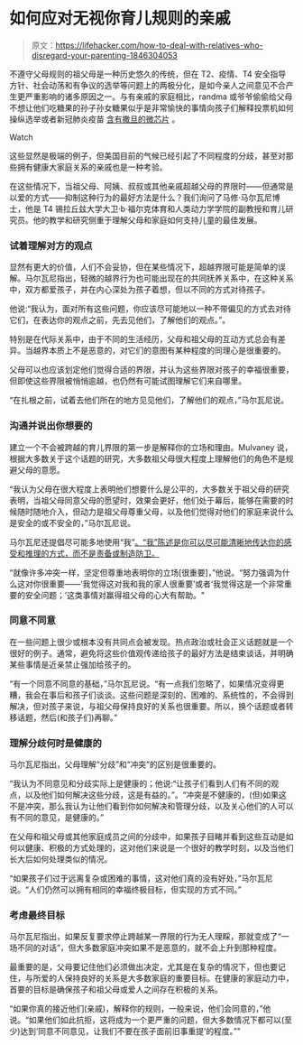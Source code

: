 # 如何应对无视你育儿规则的亲戚

> 原文：<https://lifehacker.com/how-to-deal-with-relatives-who-disregard-your-parenting-1846304053>

不遵守父母规则的祖父母是一种历史悠久的传统，但在 T2、疫情、T4 安全指导方针、社会动荡和有争议的选举等问题上的两极分化，是如今亲人之间意见不合产生更严重影响的诸多原因之一。与有亲戚的家庭相比，randma 或爷爷偷偷给父母不想让他们吃糖果的孙子孙女糖果似乎是非常愉快的事情向孩子们解释投票机如何操纵选举或者新冠肺炎疫苗 [含有撒旦的微芯片](https://www.chicagotribune.com/coronavirus/ct-covid-coronavirus-vaccine-conspiracy-myths-20201215-ubpqu26xarh75gksodmqhgnrp4-story.html) 。

Watch

这些显然是极端的例子，但美国目前的气候已经引起了不同程度的分歧，甚至对那些拥有健康大家庭关系的亲戚也是一种考验。

在这些情况下，当祖父母、阿姨、叔叔或其他亲戚超越父母的界限时——但通常是以爱的方式——抑制这种行为的最好方法是什么？我们询问了马修·马尔瓦尼博士，他是 T4 锡拉丘兹大学大卫·b·福尔克体育和人类动力学学院的副教授和育儿研究员。他的教学和研究侧重于理解父母和家庭如何支持儿童的最佳发展。

### **试着理解对方的观点**

显然有更大的价值，人们不会妥协，但在某些情况下，超越界限可能是简单的误解。马尔瓦尼指出，轻微的越界行为也可能出现在的共同抚养关系中，在这种关系中，双方都爱孩子，并在内心深处为孩子着想，但以不同的方式对待孩子。

他说:“我认为，面对所有这些问题，你应该尽可能地以一种不带偏见的方式去对待它们，在表达你的观点之前，先去见他们，了解他们的观点。”。

特别是在代际关系中，由于不同的生活经历，父母和祖父母的互动方式总会有差异。当越界本质上不是恶意的，对它们的意图有某种程度的同理心是很重要的。

父母可以也应该划定他们觉得合适的界限，并认为这些界限对孩子的幸福很重要，但即使这些界限被悄悄逾越，也仍然有可能试图理解它们来自哪里。

“在扎根之前，试着去他们所在的地方见见他们，了解他们的观点，”马尔瓦尼说。

### **沟通并说出你想要的**

建立一个不会被跨越的育儿界限的第一步是解释你的立场和理由。Mulvaney 说，根据大多数关于这个话题的研究，大多数祖父母很大程度上理解他们的角色不是规避父母的意愿。

“我认为父母在很大程度上表明他们想要什么是公平的，大多数关于祖父母的研究表明，当祖父母同意父母的愿望时，效果会更好，他们处于幕后，能够在需要的时候随时随地介入，但动力是祖父母尊重父母，以及他们觉得对他们的家庭来说什么是安全的或不安全的，”马尔瓦尼说。

马尔瓦尼还提倡尽可能多地使用“我”[。“我”陈述是你可以尽可能清晰地传达你的感受和推理的方式，而不是责备或制造防卫。](https://www.bumc.bu.edu/facdev-medicine/files/2011/08/I-messages-handout.pdf)

“就像许多冲突一样，坚定但尊重地表明你的立场[很重要]，”他说。“努力强调为什么这对你很重要——‘我觉得这对我和我的家人很重要’或者‘我觉得这是一个非常重要的安全问题；’这类事情对赢得祖父母的心大有帮助。"

### **同意不同意**

在一些问题上很少或根本没有共同点会被发现。热点政治或社会正义话题就是一个很好的例子。通常，避免将这些价值观传递给孩子的最好方法是结束谈话，并明确某些事情是近亲禁止强加给孩子的。

“有一个同意不同意的基础，”马尔瓦尼说。“有一点我们忽略了，如果情况变得更糟，我会在事后和孩子们谈谈。这些问题是深刻的、困难的、系统性的，不会得到解决，但对孩子来说，与祖父母保持良好的关系也很重要。所以，换个话题或者转移话题，然后(和孩子们)再聊。”

### **理解分歧何时是健康的**

马尔瓦尼指出，父母理解“分歧”和“冲突”的区别是很重要的。

“我认为不同意见和分歧实际上是健康的；他说:“让孩子们看到人们有不同的观点，以及他们如何解决这些分歧，这是有益的。”。“冲突是不健康的，(但)如果这不是冲突，那么我认为让他们看到你如何解决和管理分歧，以及关心他们的人可以有不同的意见，是健康的。”

在父母和祖父母或其他家庭成员之间的分歧中，如果孩子目睹并看到这些互动是如何以健康、积极的方式处理的，这对他们来说是一个很好的教学时刻，以及当他们长大后如何处理类似的情况。

“如果孩子们过于远离复杂或困难的事情，这对他们真的没有好处，”马尔瓦尼说。“人们仍然可以拥有相同的幸福终极目标，但实现的方式不同。”

### **考虑最终目标**

马尔瓦尼指出，如果反复要求停止跨越某一界限的行为无人理睬，那就变成了“一场不同的对话”，但大多数家庭冲突如果不是恶意的，就不会上升到那种程度。

最重要的是，父母要记住他们必须做出决定，尤其是在复杂的情况下，但也要记住，与所爱的人保持良好的关系是大多数家庭的重要目标。在健康的家庭动力中，首要的目标是确保孩子和祖父母或爱人之间存在积极的关系。

“如果你真的接近他们(亲戚)，解释你的规则，一般来说，他们会同意的，”他说。“如果他们如此抗拒，这将成为一个更严重的问题，但大多数情况下都可以(至少)达到‘同意不同意见，让我们不要在孩子面前旧事重提’的程度。”"